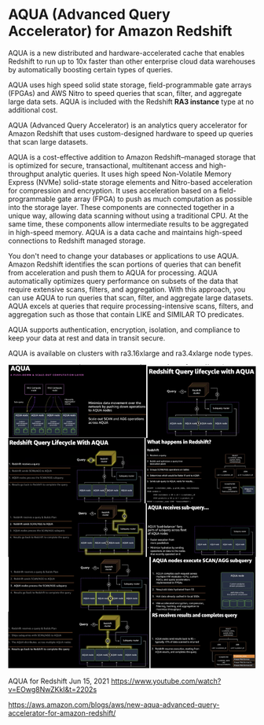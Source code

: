 # AQUA (Advanced Query Accelerator) for Amazon Redshift

 AQUA is a new distributed and hardware-accelerated cache that enables Redshift to run up to 10x faster than other enterprise cloud data warehouses by automatically boosting certain types of queries.

 AQUA uses high speed solid state storage, field-programmable gate arrays (FPGAs) and AWS Nitro to speed queries that scan, filter, and aggregate large data sets. AQUA is included with the Redshift **RA3 instance** type at no additional cost.

 AQUA (Advanced Query Accelerator) is an analytics query accelerator for Amazon Redshift that uses custom-designed hardware to speed up queries that scan large datasets.

 AQUA is a cost-effective addition to Amazon Redshift–managed storage that is optimized for secure, transactional, multitenant access and high-throughput analytic queries. It uses high speed Non-Volatile Memory Express (NVMe) solid-state storage elements and Nitro-based acceleration for compression and encryption. It uses acceleration based on a field-programmable gate array (FPGA) to push as much computation as possible into the storage layer. These components are connected together in a unique way, allowing data scanning without using a traditional CPU. At the same time, these components allow intermediate results to be aggregated in high-speed memory. AQUA is a data cache and maintains high-speed connections to Redshift managed storage.

 You don't need to change your databases or applications to use AQUA. Amazon Redshift identifies the scan portions of queries that can benefit from acceleration and push them to AQUA for processing. AQUA automatically optimizes query performance on subsets of the data that require extensive scans, filters, and aggregation. With this approach, you can use AQUA to run queries that scan, filter, and aggregate large datasets. AQUA excels at queries that require processing-intensive scans, filters, and aggregation such as those that contain LIKE and SIMILAR TO predicates.

 AQUA supports authentication, encryption, isolation, and compliance to keep your data at rest and data in transit secure.

AQUA is available on clusters with ra3.16xlarge and ra3.4xlarge node types.

 ![AQUA](AQUA.PNG)

AQUA for Redshift Jun 15, 2021 https://www.youtube.com/watch?v=EOwg8NwZKkI&t=2202s

https://aws.amazon.com/blogs/aws/new-aqua-advanced-query-accelerator-for-amazon-redshift/
